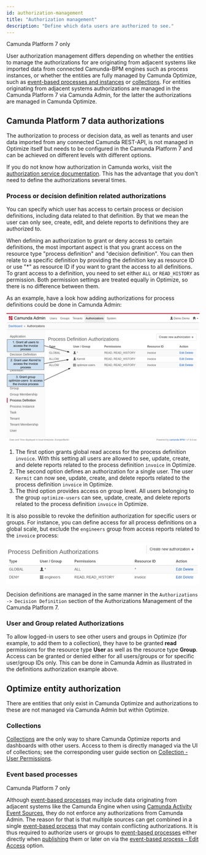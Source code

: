 ```yaml
---
id: authorization-management
title: "Authorization management"
description: "Define which data users are authorized to see."
---
```


<span class="badge badge--platform">Camunda Platform 7 only</span>

User authorization management differs depending on whether the entities to manage the authorizations for are originating from adjacent systems like imported data from connected Camunda-BPM engines such as process instances, or whether the entities are fully managed by Camunda Optimize, such as [event-based processes and instances](/components/userguide/additional-features/event-based-processes.md) or [collections](/components/userguide/collections-dashboards-reports.md). For entities originating from adjacent systems authorizations are managed in the Camunda Platform 7 via Camunda Admin, for the latter the authorizations are managed in Camunda Optimize.

## Camunda Platform 7 data authorizations

The authorization to process or decision data, as well as tenants and user data imported from any connected Camunda REST-API, is not managed in Optimize itself but needs to be configured in the Camunda Platform 7 and can be achieved on different levels with different options.

If you do not know how authorization in Camunda works, visit the [authorization service documentation](https://docs.camunda.org/manual/latest/user-guide/process-engine/authorization-service/). This has the advantage that you don't need to define the authorizations several times.

### Process or decision definition related authorizations

You can specify which user has access to certain process or decision definitions, including data related to that definition. By that we mean the user can only see, create, edit, and delete reports to definitions they are authorized to.

When defining an authorization to grant or deny access to certain definitions, the most important aspect is that you grant access on the resource type "process definition" and "decision definition". You can then relate to a specific definition by providing the definition key as resource ID or use "\*" as resource ID if you want to grant the access to all definitions. To grant access to a definition, you need to set either `ALL` or `READ_HISTORY` as permission. Both permission settings are treated equally in Optimize, so there is no difference between them.

As an example, have a look how adding authorizations for process definitions could be done in Camunda Admin:

![Grant Optimize Access in Admin](img/Admin-GrantDefinitionAuthorizations.png)

1. The first option grants global read access for the process definition `invoice`. With this setting all users are allowed to see, update, create, and delete reports related to the process definition `invoice` in Optimize.
2. The second option defines an authorization for a single user. The user `Kermit` can now see, update, create, and delete reports related to the process definition `invoice` in Optimize.
3. The third option provides access on group level. All users belonging to the group `optimize-users` can see, update, create, and delete reports related to the process definition `invoice` in Optimize.

It is also possible to revoke the definition authorization for specific users or groups. For instance, you can define access for all process definitions on a global scale, but exclude the `engineers` group from access reports related to the `invoice` process:

![Revoke Optimize Access for group 'engineers' in Admin](img/Admin-RevokeDefinitionAuthorization.png)

Decision definitions are managed in the same manner in the `Authorizations -> Decision Definition` section of the Authorizations Management of the Camunda Platform 7.

### User and Group related Authorizations

To allow logged-in users to see other users and groups in Optimize (for example, to add them to a collection), they have to be granted **read** permissions for the resource type **User** as well as the resource type **Group**. Access can be granted or denied either for all users/groups or for specific user/group IDs only. This can be done in Camunda Admin as illustrated in the definitions authorization example above.

## Optimize entity authorization

There are entities that only exist in Camunda Optimize and authorizations to these are not managed via Camunda Admin but within Optimize.

### Collections

[Collections](/components/userguide/collections-dashboards-reports.md) are the only way to share Camunda Optimize reports and dashboards with other users. Access to them is directly managed via the UI of collections; see the corresponding user guide section on [Collection - User Permissions](/components/userguide/collections-dashboards-reports.md/#user-permissions).

### Event based processes

<span class="badge badge--platform">Camunda Platform 7 only</span>

Although [event-based processes](/components/userguide/additional-features/event-based-processes.md) may include data originating from adjacent systems like the Camunda Engine when using [Camunda Activity Event Sources](/components/userguide/additional-features/event-based-processes.md/#event-sources), they do not enforce any authorizations from Camunda Admin. The reason for that is that multiple sources can get combined in a single [event-based process](/components/userguide/additional-features/event-based-processes.md) that may contain conflicting authorizations. It is thus required to authorize users or groups to [event-based processes](/components/userguide/additional-features/event-based-processes.md) either directly when [publishing](/components/userguide/additional-features/event-based-processes.md/#publishing-an-event-based-process) them or later on via the [event-based process - Edit Access](/components/userguide/additional-features/event-based-processes.md#event-based-process-list---edit-access) option.
